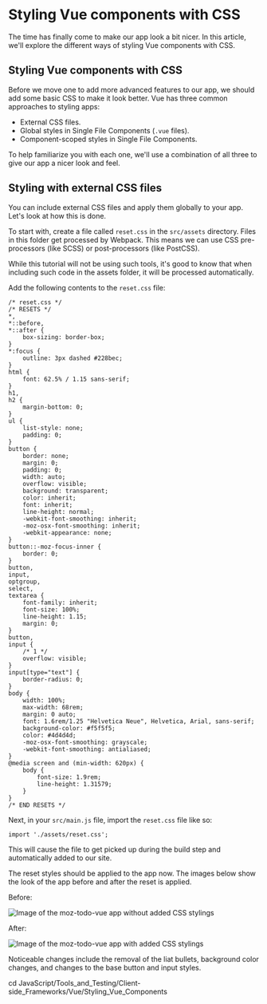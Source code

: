 # Styling Vue components with CSS

The time has finally come to make our app look a bit nicer. In this article, we'll explore the different ways of styling Vue components with CSS.

## Styling Vue components with CSS

Before we move one to add more advanced features to our app, we should add some basic CSS to make it look better. Vue has three common approaches to styling apps:

* External CSS files.
* Global styles in Single File Components (`.vue` files).
* Component-scoped styles in Single File Components.

To help familiarize you with each one, we'll use a combination of all three to give our app a nicer look and feel.

## Styling with external CSS files

You can include external CSS files and apply them globally to your app. Let's look at how this is done.

To start with, create a file called `reset.css` in the `src/assets` directory. Files in this folder get processed by Webpack. This means we can use CSS pre-processors (like SCSS) or post-processors (like PostCSS).

While this tutorial will not be using such tools, it's good to know that when including such code in the assets folder, it will be processed automatically.

Add the following contents to the `reset.css` file:
```
/* reset.css */
/* RESETS */
*,
*::before,
*::after {
    box-sizing: border-box;
}
*:focus {
    outline: 3px dashed #228bec;
}
html {
    font: 62.5% / 1.15 sans-serif;
}
h1,
h2 {
    margin-bottom: 0;
}
ul {
    list-style: none;
    padding: 0;
}
button {
    border: none;
    margin: 0;
    padding: 0;
    width: auto;
    overflow: visible;
    background: transparent;
    color: inherit;
    font: inherit;
    line-height: normal;
    -webkit-font-smoothing: inherit;
    -moz-osx-font-smoothing: inherit;
    -webkit-appearance: none;
}
button::-moz-focus-inner {
    border: 0;
}
button,
input,
optgroup,
select,
textarea {
    font-family: inherit;
    font-size: 100%;
    line-height: 1.15;
    margin: 0;
}
button,
input {
    /* 1 */
    overflow: visible;
}
input[type="text"] {
    border-radius: 0;
}
body {
    width: 100%;
    max-width: 68rem;
    margin: 0 auto;
    font: 1.6rem/1.25 "Helvetica Neue", Helvetica, Arial, sans-serif;
    background-color: #f5f5f5;
    color: #4d4d4d;
    -moz-osx-font-smoothing: grayscale;
    -webkit-font-smoothing: antialiased;
}
@media screen and (min-width: 620px) {
    body {
        font-size: 1.9rem;
        line-height: 1.31579;
    }
}
/* END RESETS */
```
Next, in your `src/main.js` file, import the `reset.css` file like so:
```
import './assets/reset.css';
```
This will cause the file to get picked up during the build step and automatically added to our site.

The reset styles should be applied to the app now. The images below show the look of the app before and after the reset is applied.

Before:

![Image of the moz-todo-vue app without added CSS stylings](https://developer.mozilla.org/en-US/docs/Learn/Tools_and_testing/Client-side_JavaScript_frameworks/Vue_styling/todo-app-unstyled.png)

After:

![Image of the moz-todo-vue app with added CSS stylings](https://developer.mozilla.org/en-US/docs/Learn/Tools_and_testing/Client-side_JavaScript_frameworks/Vue_styling/todo-app-reset-styles.png)

Noticeable changes include the removal of the liat bullets, background color changes, and changes to the base button and input styles.










cd JavaScript/Tools_and_Testing/Client-side_Frameworks/Vue/Styling_Vue_Components